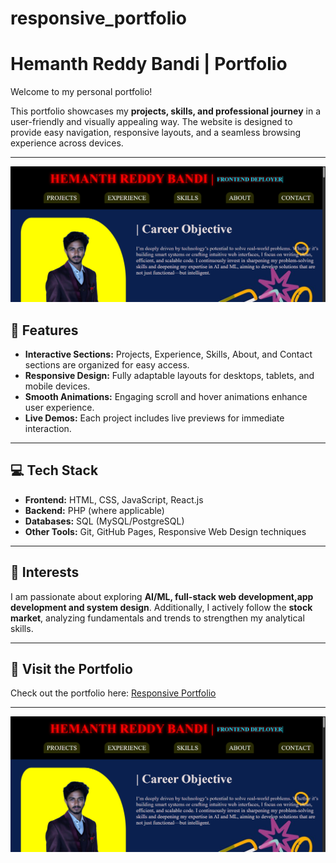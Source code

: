 # responsive_portfolio 
# Hemanth Reddy Bandi | Portfolio

Welcome to my personal portfolio!  

This portfolio showcases my **projects, skills, and professional journey** in a user-friendly and visually appealing way. The website is designed to provide easy navigation, responsive layouts, and a seamless browsing experience across devices.

---
<img src="Screenshot (3).png">

## 🌟 Features

- **Interactive Sections:** Projects, Experience, Skills, About, and Contact sections are organized for easy access.  
- **Responsive Design:** Fully adaptable layouts for desktops, tablets, and mobile devices.  
- **Smooth Animations:** Engaging scroll and hover animations enhance user experience.  
- **Live Demos:** Each project includes live previews for immediate interaction.

---

## 💻 Tech Stack

- **Frontend:** HTML, CSS, JavaScript, React.js  
- **Backend:** PHP (where applicable)  
- **Databases:** SQL (MySQL/PostgreSQL)  
- **Other Tools:** Git, GitHub Pages, Responsive Web Design techniques

---

## 📝 Interests

I am passionate about exploring **AI/ML, full-stack web development,app development and system design**. Additionally, I actively follow the **stock market**, analyzing fundamentals and trends to strengthen my analytical skills.

---

## 🔗 Visit the Portfolio

Check out the portfolio here: [Responsive Portfolio](https://hemanthreddybandi.github.io/responsive_portfolio/)  

---


<img src="Screenshot (3).png">